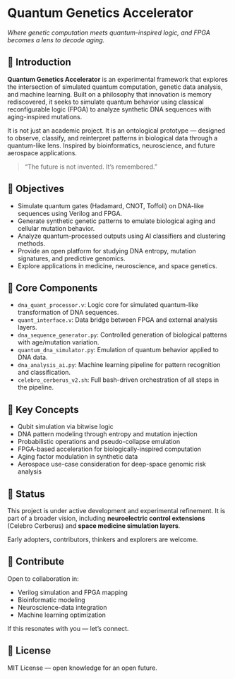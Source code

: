 # Quantum Genetics Accelerator  
_Where genetic computation meets quantum-inspired logic, and FPGA becomes a lens to decode aging._

## 🌌 Introduction

**Quantum Genetics Accelerator** is an experimental framework that explores the intersection of simulated quantum computation, genetic data analysis, and machine learning. Built on a philosophy that innovation is memory rediscovered, it seeks to simulate quantum behavior using classical reconfigurable logic (FPGA) to analyze synthetic DNA sequences with aging-inspired mutations.

It is not just an academic project. It is an ontological prototype — designed to observe, classify, and reinterpret patterns in biological data through a quantum-like lens. Inspired by bioinformatics, neuroscience, and future aerospace applications.

> “The future is not invented. It’s remembered.”

## 🎯 Objectives

- Simulate quantum gates (Hadamard, CNOT, Toffoli) on DNA-like sequences using Verilog and FPGA.
- Generate synthetic genetic patterns to emulate biological aging and cellular mutation behavior.
- Analyze quantum-processed outputs using AI classifiers and clustering methods.
- Provide an open platform for studying DNA entropy, mutation signatures, and predictive genomics.
- Explore applications in medicine, neuroscience, and space genetics.

## 🧠 Core Components

- `dna_quant_processor.v`: Logic core for simulated quantum-like transformation of DNA sequences.
- `quant_interface.v`: Data bridge between FPGA and external analysis layers.
- `dna_sequence_generator.py`: Controlled generation of biological patterns with age/mutation variation.
- `quantum_dna_simulator.py`: Emulation of quantum behavior applied to DNA data.
- `dna_analysis_ai.py`: Machine learning pipeline for pattern recognition and classification.
- `celebro_cerberus_v2.sh`: Full bash-driven orchestration of all steps in the pipeline.

## 🧬 Key Concepts

- Qubit simulation via bitwise logic  
- DNA pattern modeling through entropy and mutation injection  
- Probabilistic operations and pseudo-collapse emulation  
- FPGA-based acceleration for biologically-inspired computation  
- Aging factor modulation in synthetic data  
- Aerospace use-case consideration for deep-space genomic risk analysis

## 🚀 Status

This project is under active development and experimental refinement. It is part of a broader vision, including **neuroelectric control extensions** (Celebro Cerberus) and **space medicine simulation layers**.

Early adopters, contributors, thinkers and explorers are welcome.

## 🤝 Contribute

Open to collaboration in:
- Verilog simulation and FPGA mapping
- Bioinformatic modeling
- Neuroscience-data integration
- Machine learning optimization

If this resonates with you — let’s connect.

## 📖 License

MIT License — open knowledge for an open future.
